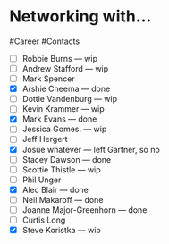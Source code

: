# Networking with…
#Career #Contacts
- [ ] Robbie Burns — wip
- [ ] Andrew Stafford — wip
- [ ] Mark Spencer
- [x] Arshie Cheema — done
- [ ] Dottie Vandenburg — wip
- [ ] Kevin Krammer — wip
- [x] Mark Evans — done
- [ ] Jessica Gomes. — wip
- [ ] Jeff Hergert
- [x] Josue whatever — left Gartner, so no
- [ ] Stacey Dawson — done
- [ ] Scottie Thistle — wip
- [ ] Phil Unger
- [x] Alec Blair — done
- [ ] Neil Makaroff — done
- [ ] Joanne Major-Greenhorn — done
- [ ] Curtis Long
- [x] Steve Koristka — wip
